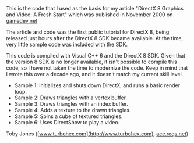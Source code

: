 This is the code that I used as the basis for my article "DirectX 8 Graphics
and Video\: A Fresh Start" which was published in November 2000 on
[gamedev.net](http://www.gamedev.net/page/resources/_/reference/programming/directx/directx-graphics/directx-8-graphics-and-video-a-fresh-start-r1247)

The article and code was the first public tutorial for DirectX 8, being
released just hours after the DirectX 8 SDK became available. At the time,
very little sample code was included with the SDK.

This code is compiled with Visual C++ 6 and the DirectX 8 SDK. Given that the
version 8 SDK is no longer available, it isn't possible to compile this code,
so I have not taken the time to modernize the code. Keep in mind that I
wrote this over a decade ago, and it doesn't match my current skill level.

* Sample 1: Initializes and shuts down DirectX, and runs a basic render loop.
* Sample 2: Draws triangles with a vertex buffer.
* Sample 3: Draws triangles with an index buffer.
* Sample 4: Adds a texture to the drawn triangles.
* Sample 5: Spins a cube of textured triangles.
* Sample 6: Uses DirectShow to play a video.

Toby Jones \([www.turbohex.com](http://www.turbohex.com), [ace.roqs.net](http://ace.roqs.net)\)

